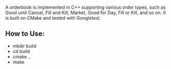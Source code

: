 A orderbook is implemented in C++ supporting various order types, such as Good until Cancel, Fill and Kill, Market, Good for Day, Fill or Kill, and so on. It is built on CMake and tested with Googletest.

## How to Use:
- mkdir build
- cd build
- cmake .. 
- make
